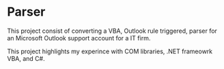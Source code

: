 # Parser

This project consist of converting a VBA, Outlook rule triggered, 
parser for an Microsoft Outlook support account for a IT firm.

This project highlights my experince with COM libraries, .NET frameowrk VBA, and C#.
